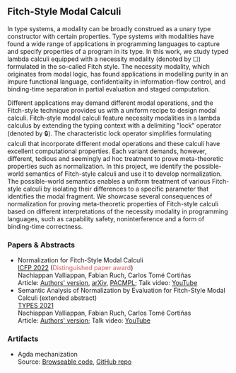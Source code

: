 ## Fitch-Style Modal Calculi

In type systems, a modality can be broadly construed as a unary type constructor with certain properties. Type systems with modalities have found a wide range of applications in programming languages to capture and specify properties of a program in its type. In this work, we study typed lambda calculi equipped with a necessity modality (denoted by ☐) formulated in the so-called Fitch style. The necessity modality, which originates from modal logic, has found applications in modelling purity in an impure functional language, confidentiality in information-flow control, and binding-time separation in partial evaluation and staged computation.

Different applications may demand different modal operations, and the Fitch-style technique provides us with a uniform recipe to design modal calculi. Fitch-style modal calculi feature necessity modalities in a lambda calculus by extending the typing context with a delimiting &quot;lock&quot; operator (denoted by 🔒). The characteristic lock operator simplifies formulating calculi that incorporate different modal operations and these calculi have excellent computational properties. Each variant demands, however, different, tedious and seemingly ad hoc treatment to prove meta-theoretic properties such as normalization. In this project, we identify the possible-world semantics of Fitch-style calculi and use it to develop normalization. The possible-world semantics enables a uniform treatment of various Fitch-style calculi by isolating their differences to a specific parameter that identifies the modal fragment. We showcase several consequences of normalization for proving meta-theoretic properties of Fitch-style calculi based on different interpretations of the necessity modality in programming languages, such as capability safety, noninterference and a form of binding-time correctness.

### Papers & Abstracts

* Normalization for Fitch-Style Modal Calculi  
  [ICFP 2022](https://icfp22.sigplan.org/) (<span style="color:IndianRed">Distinguished paper award</span>)  
  Nachiappan Valliappan, Fabian Ruch, Carlos Tomé Cortiñas  
  Article: [Authors' version](https://nachivpn.me/nfmc.pdf), [arXiv](https://doi.org/10.48550/arXiv.2207.12807), [PACMPL](https://doi.org/10.1145/3547649); Talk video: [YouTube](https://youtu.be/f8U47q8dARI)  
* Semantic Analysis of Normalization by Evaluation for Fitch-Style Modal Calculi (extended abstract)  
  [TYPES 2021](https://types21.liacs.nl/)  
  Nachiappan Valliappan, Fabian Ruch, Carlos Tomé Cortiñas  
  Article: [Authors' version](https://nachivpn.me/types21.pdf); Talk video: [YouTube](https://www.youtube.com/watch?v=2OJBBWLYTQA)

### Artifacts

* Agda mechanization  
  Source: [Browseable code](html/Everything.html), [GitHub repo](https://github.com/nachivpn/k)

